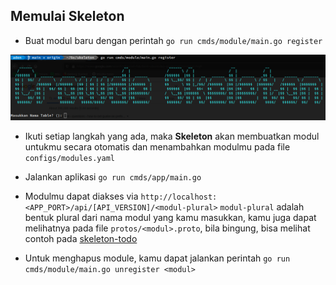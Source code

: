 ## Memulai Skeleton

- Buat modul baru dengan perintah `go run cmds/module/main.go register`

![Register Module](../assets/imgs/register.png)

- Ikuti setiap langkah yang ada, maka **Skeleton** akan membuatkan modul untukmu secara otomatis dan menambahkan modulmu pada file `configs/modules.yaml`

- Jalankan aplikasi `go run cmds/app/main.go`

- Modulmu dapat diakses via `http://localhost:<APP_PORT>/api/[API_VERSION]/<modul-plural>` `modul-plural` adalah bentuk plural dari nama modul yang kamu masukkan, kamu juga dapat melihatnya pada file `protos/<modul>.proto`, bila bingung, bisa melihat contoh pada [skeleton-todo](https://github.com/crowdeco/skeleton-todo/blob/main/protos/todo.proto#L34)

- Untuk menghapus module, kamu dapat jalankan perintah `go run cmds/module/main.go unregister <modul>`

